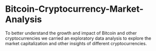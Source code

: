 # Bitcoin-Cryptocurrency-Market-Analysis
To better understand the growth and impact of Bitcoin and other cryptocurrencies we carried an exploratory data analysis to explore the market capitalization  and other insights of different cryptocurrencies.
